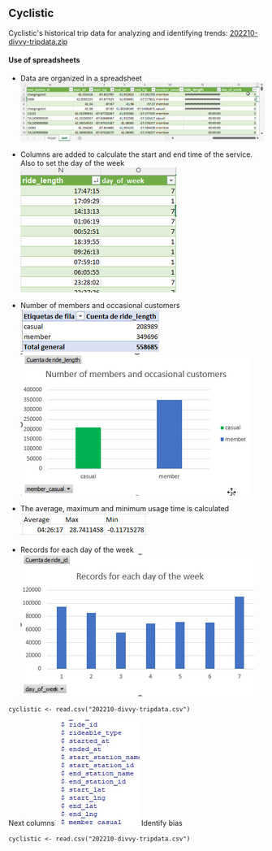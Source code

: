## Cyclistic
 Cyclistic's historical trip data for analyzing and identifying trends: [202210-divvy-tripdata.zip](https://divvy-tripdata.s3.amazonaws.com/index.html)

#### Use of spreadsheets
- Data are organized in a spreadsheet
![image](src/spreadsheet/1_1.png)
- Columns are added to calculate the start and end time of the service. Also to set the day of the week
![image](src/spreadsheet/1_2.png)
- Number of members and occasional customers
![image](src/spreadsheet/1_3.png)
![image](src/spreadsheet/1_4.png)

- The average, maximum and minimum usage time is calculated
![image](src/spreadsheet/1_5.png)
- Records for each day of the week
![image](src/spreadsheet/1_6.png)






````(r)
cyclistic <- read.csv("202210-divvy-tripdata.csv")
````
Next columns
![image](src/commands/11_1.png)
Identify bias
````(r)
cyclistic <- read.csv("202210-divvy-tripdata.csv")
````


